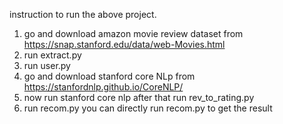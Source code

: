 instruction to run the above project.
  1. go and download amazon movie review dataset from https://snap.stanford.edu/data/web-Movies.html
  2. run extract.py
  3. run user.py
  3. go and download stanford core NLp from https://stanfordnlp.github.io/CoreNLP/
  4. now run stanford core nlp  after that run rev_to_rating.py
  5. run recom.py
you can directly run recom.py to get the result
